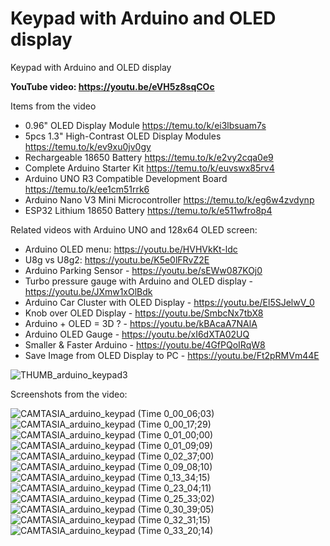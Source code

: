 # Keypad with Arduino and OLED display
Keypad with Arduino and OLED display


**YouTube video: https://youtu.be/eVH5z8sqCOc**

Items from the video
- 0.96" OLED Display Module https://temu.to/k/ei3lbsuam7s
- 5pcs 1.3" High-Contrast OLED Display Modules https://temu.to/k/ev9xu0jv0gy
- Rechargeable 18650 Battery https://temu.to/k/e2vy2cqa0e9
- Complete Arduino Starter Kit https://temu.to/k/euvswx85rv4
- Arduino UNO R3 Compatible Development Board https://temu.to/k/ee1cm51rrk6
- Arduino Nano V3 Mini Microcontroller https://temu.to/k/eg6w4zvdynp
- ESP32 Lithium 18650 Battery https://temu.to/k/e511wfro8p4

Related videos with Arduino UNO and 128x64 OLED screen:
- Arduino OLED menu: https://youtu.be/HVHVkKt-ldc
- U8g vs U8g2: https://youtu.be/K5e0lFRvZ2E
- Arduino Parking Sensor - https://youtu.be/sEWw087KOj0
- Turbo pressure gauge with Arduino and OLED display - https://youtu.be/JXmw1xOlBdk
- Arduino Car Cluster with OLED Display - https://youtu.be/El5SJelwV_0
- Knob over OLED Display - https://youtu.be/SmbcNx7tbX8
- Arduino + OLED = 3D ? - https://youtu.be/kBAcaA7NAlA
- Arduino OLED Gauge - https://youtu.be/xI6dXTA02UQ
- Smaller & Faster Arduino - https://youtu.be/4GfPQoIRqW8
- Save Image from OLED Display to PC - https://youtu.be/Ft2pRMVm44E

![THUMB_arduino_keypad3](https://github.com/user-attachments/assets/21b8642d-38e3-4bf8-883f-875b40bc57c1)



Screenshots from the video:

![CAMTASIA_arduino_keypad (Time 0_00_06;03)](https://github.com/user-attachments/assets/9f7033d8-79e8-4a48-80fa-42378e2f236d)
![CAMTASIA_arduino_keypad (Time 0_00_17;29)](https://github.com/user-attachments/assets/16cbbf11-fe33-4d45-a893-d7ee5419cec8)
![CAMTASIA_arduino_keypad (Time 0_01_00;00)](https://github.com/user-attachments/assets/82893990-b7c0-4fa0-ae04-e0a34367e5b1)
![CAMTASIA_arduino_keypad (Time 0_01_09;09)](https://github.com/user-attachments/assets/3a8d7833-7092-44c6-ae26-285c49684d75)
![CAMTASIA_arduino_keypad (Time 0_02_37;00)](https://github.com/user-attachments/assets/39f1da8b-3ac4-46e6-9bcf-a7964a769cc4)
![CAMTASIA_arduino_keypad (Time 0_09_08;10)](https://github.com/user-attachments/assets/b4ed3f7f-b8ea-426d-8451-afe293b25986)
![CAMTASIA_arduino_keypad (Time 0_13_34;15)](https://github.com/user-attachments/assets/19f82a07-50c8-4fac-a7af-219fd05c2cc8)
![CAMTASIA_arduino_keypad (Time 0_23_04;11)](https://github.com/user-attachments/assets/6bb20c3b-8f2c-4b53-88fb-2f2322a4493e)
![CAMTASIA_arduino_keypad (Time 0_25_33;02)](https://github.com/user-attachments/assets/11f1098e-2995-41e3-b0ff-217dd021d1ae)
![CAMTASIA_arduino_keypad (Time 0_30_39;05)](https://github.com/user-attachments/assets/e1375b0b-6a34-4d2d-a2b1-60e877a39f74)
![CAMTASIA_arduino_keypad (Time 0_32_31;15)](https://github.com/user-attachments/assets/82eb4059-211d-49ee-a301-205776a1ed88)
![CAMTASIA_arduino_keypad (Time 0_33_20;14)](https://github.com/user-attachments/assets/f48139d3-2f96-4d51-87d5-c370d38bff60)

